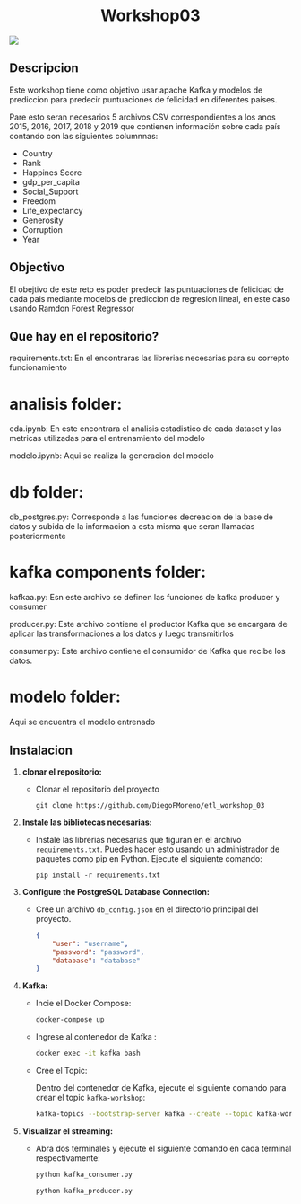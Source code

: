 <h1 align="center"> Workshop03 </h1>
<p align="left">
   <img src="https://img.shields.io/badge/STATUS-FINISHED-green">
   </p>


## Descripcion

Este workshop tiene como objetivo usar apache Kafka y modelos de prediccion para predecir puntuaciones de felicidad en diferentes países.

Pare esto seran necesarios 5 archivos CSV correspondientes a los anos 2015, 2016, 2017, 2018 y 2019 que contienen información sobre cada país contando con las siguientes columnnas:

* Country
* Rank
* Happines Score
* gdp_per_capita
* Social_Support
* Freedom
* Life_expectancy
* Generosity
* Corruption
* Year


## Objectivo

El obejtivo de este reto es poder predecir las puntuaciones de felicidad de cada pais mediante modelos de prediccion de regresion lineal, en este caso usando Ramdon Forest Regressor

## Que hay en el repositorio?

requirements.txt: En el encontraras las librerias necesarias para su correpto funcionamiento

# analisis folder:
eda.ipynb: En este encontrara el analisis estadistico de cada dataset y las metricas utilizadas para el entrenamiento del modelo 

modelo.ipynb: Aqui se realiza la generacion del modelo

# db folder:
db_postgres.py: Corresponde a las funciones decreacion de la base de datos y subida de la informacion a esta misma que seran llamadas posteriormente

# kafka components folder:
kafkaa.py: Esn este archivo se definen las funciones de kafka producer y consumer

producer.py: Este archivo contiene el productor Kafka que se encargara de aplicar las transformaciones a los datos y luego transmitirlos

consumer.py: Este archivo contiene el consumidor de Kafka que recibe los datos.

# modelo folder: 
Aqui se encuentra el modelo entrenado

## Instalacion

1. **clonar el repositorio:**
   - Clonar el repositorio del proyecto

     ```
     git clone https://github.com/DiegoFMoreno/etl_workshop_03
     ```

2. **Instale las bibliotecas necesarias:**
   - Instale las librerias necesarias que figuran en el archivo `requirements.txt`. Puedes hacer esto usando un administrador de paquetes como pip en Python. Ejecute el siguiente comando:

     ```
     pip install -r requirements.txt
     ```

3. **Configure the PostgreSQL Database Connection:**
   - Cree un archivo `db_config.json` en el directorio principal del proyecto.

        ```json
        {
            "user": "username",
            "password": "password",
            "database": "database"
        }
        ```

4. **Kafka:**
   - Incie el Docker Compose:
        ```bash
        docker-compose up
        ```
   - Ingrese al contenedor de Kafka :
        ```bash
        docker exec -it kafka bash 
        ```
   - Cree el Topic:
        
        Dentro del contenedor de Kafka, ejecute el siguiente comando para crear el topic `kafka-workshop`:
        ```bash
        kafka-topics --bootstrap-server kafka --create --topic kafka-workshop 
        ```  

5. **Visualizar el streaming:**
    - Abra dos terminales y ejecute el siguiente comando en cada terminal respectivamente:
        ```bash
        python kafka_consumer.py
        ```
        ```bash
        python kafka_producer.py
        ```
